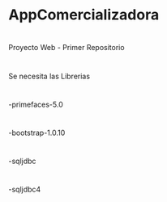 AppComercializadora
===================
#
Proyecto Web - Primer Repositorio
#
Se necesita las Librerias 
#
-primefaces-5.0
#
-bootstrap-1.0.10
#
-sqljdbc
#
-sqljdbc4
